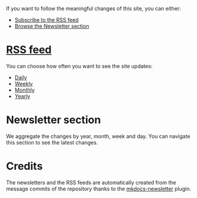 If you want to follow the meaningful changes of this site, you can either:

* [Subscribe to the RSS feed](#rss_feed)
* [Browse the Newsletter section](#newsletter_section)

# [RSS feed](rss.md)

You can choose how often you want to see the site updates:

* [Daily](https://johnwidhalm.github.io/infoverse/daily.xml)
* [Weekly](https://johnwidhalm.github.io/infoverse/weekly.xml)
* [Monthly](https://johnwidhalm.github.io/infoverse/monthly.xml)
* [Yearly](https://johnwidhalm.github.io/infoverse/yearly.xml)

# Newsletter section

We aggregate the changes by year, month, week and day. You can navigate this section to
see the latest changes.

# Credits

The newsletters and the RSS feeds are automatically created from the message commits of
the repository thanks to the
[mkdocs-newsletter](https://johnwidhalm.github.io/mkdocs-newsletter/) plugin.
